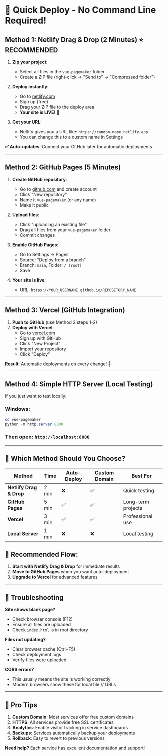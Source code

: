 # 🚀 Quick Deploy - No Command Line Required!

## Method 1: Netlify Drag & Drop (2 Minutes) ⭐ RECOMMENDED

1. **Zip your project**:
   - Select all files in the `vue-pagemaker` folder
   - Create a ZIP file (right-click → "Send to" → "Compressed folder")

2. **Deploy instantly**:
   - Go to [netlify.com](https://netlify.com)
   - Sign up (free)
   - Drag your ZIP file to the deploy area
   - **Your site is LIVE!** 🎉

3. **Get your URL**:
   - Netlify gives you a URL like: `https://random-name.netlify.app`
   - You can change this to a custom name in Settings

**✅ Auto-updates**: Connect your GitHub later for automatic deployments

---

## Method 2: GitHub Pages (5 Minutes)

1. **Create GitHub repository**:
   - Go to [github.com](https://github.com) and create account
   - Click "New repository"
   - Name it `vue-pagemaker` (or any name)
   - Make it public

2. **Upload files**:
   - Click "uploading an existing file"
   - Drag all files from your `vue-pagemaker` folder
   - Commit changes

3. **Enable GitHub Pages**:
   - Go to Settings → Pages
   - Source: "Deploy from a branch"
   - Branch: `main`, Folder: `/ (root)`
   - Save

4. **Your site is live**:
   - URL: `https://YOUR_USERNAME.github.io/REPOSITORY_NAME`

---

## Method 3: Vercel (GitHub Integration)

1. **Push to GitHub** (use Method 2 steps 1-2)
2. **Deploy with Vercel**:
   - Go to [vercel.com](https://vercel.com)
   - Sign up with GitHub
   - Click "New Project"
   - Import your repository
   - Click "Deploy"

**Result**: Automatic deployments on every change! 🔄

---

## Method 4: Simple HTTP Server (Local Testing)

If you just want to test locally:

### Windows:
```powershell
cd vue-pagemaker
python -m http.server 8000
```

### Then open: `http://localhost:8000`

---

## 📱 Which Method Should You Choose?

| Method | Time | Auto-Deploy | Custom Domain | Best For |
|--------|------|-------------|---------------|----------|
| **Netlify Drag & Drop** | 2 min | ❌ | ✅ | Quick testing |
| **GitHub Pages** | 5 min | ✅ | ✅ | Long-term projects |
| **Vercel** | 3 min | ✅ | ✅ | Professional use |
| **Local Server** | 1 min | ❌ | ❌ | Local testing |

## 🎯 **Recommended Flow**:
1. **Start with Netlify Drag & Drop** for immediate results
2. **Move to GitHub Pages** when you want auto-deployment
3. **Upgrade to Vercel** for advanced features

---

## 🔧 Troubleshooting

**Site shows blank page?**
- Check browser console (F12)
- Ensure all files are uploaded
- Check `index.html` is in root directory

**Files not updating?**
- Clear browser cache (Ctrl+F5)
- Check deployment logs
- Verify files were uploaded

**CORS errors?**
- This usually means the site is working correctly
- Modern browsers show these for local file:// URLs

---

## 🌟 Pro Tips

1. **Custom Domain**: Most services offer free custom domains
2. **HTTPS**: All services provide free SSL certificates
3. **Analytics**: Enable visitor tracking in service dashboards
4. **Backups**: Services automatically backup your deployments
5. **Rollback**: Easy to revert to previous versions

**Need help?** Each service has excellent documentation and support! 